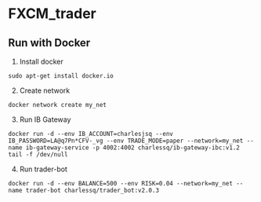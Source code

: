 # FXCM_trader

## Run with Docker

1. Install docker

```
sudo apt-get install docker.io
```

2. Create network

```
docker network create my_net
```

3. Run IB Gateway

```
docker run -d --env IB_ACCOUNT=charlesjsq --env IB_PASSWORD=LA@q7Pn*CFV-_vg --env TRADE_MODE=paper --network=my_net --name ib-gateway-service -p 4002:4002 charlessq/ib-gateway-ibc:v1.2 tail -f /dev/null
```

4. Run trader-bot

```
docker run -d --env BALANCE=500 --env RISK=0.04 --network=my_net --name trader-bot charlessq/trader_bot:v2.0.3
```
